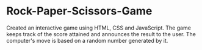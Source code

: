 # Rock-Paper-Scissors-Game
Created an interactive game using HTML, CSS and JavaScript. The game keeps track of the score attained and announces the result to the user. The computer's move is based on a random number generated by it.
